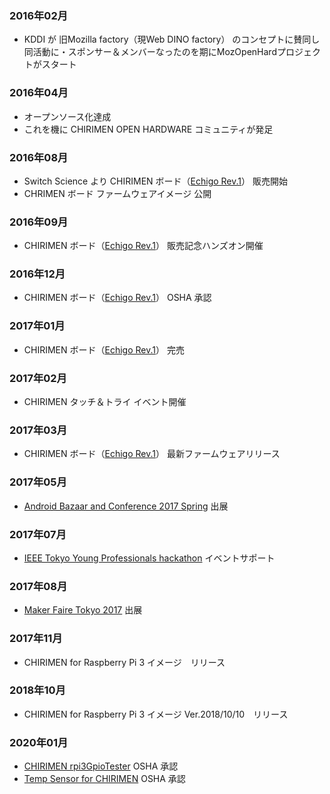 ### 2016年02月
- KDDI が 旧Mozilla factory（現Web DINO factory） のコンセプトに賛同し<br>同活動に・スポンサー＆メンバーなったのを期にMozOpenHardプロジェクトがスタート

### 2016年04月
- オープンソース化達成
- これを機に CHIRIMEN OPEN HARDWARE コミュニティが発足

### 2016年08月
- Switch Science より CHIRIMEN ボード（[Echigo Rev.1](https://www.switch-science.com/catalog/2833/)） 販売開始
- CHRIMEN ボード ファームウェアイメージ 公開

### 2016年09月
- CHIRIMEN ボード（[Echigo Rev.1](https://www.switch-science.com/catalog/2833/)） 販売記念ハンズオン開催

### 2016年12月
- CHIRIMEN ボード（[Echigo Rev.1]((https://certification.oshwa.org/jp000003.html))） OSHA 承認

### 2017年01月
- CHIRIMEN ボード（[Echigo Rev.1]((https://certification.oshwa.org/jp000003.html))） 完売

### 2017年02月
- CHIRIMEN タッチ＆トライ イベント開催

### 2017年03月
- CHIRIMEN ボード（[Echigo Rev.1]((https://certification.oshwa.org/jp000003.html))） 最新ファームウェアリリース

### 2017年05月
- [Android Bazaar and Conference 2017 Spring](http://abc.android-group.jp/2017s/) 出展

### 2017年07月
- [IEEE Tokyo Young Professionals hackathon](http://sites.ieee.org/sb-keio/ieee-hackathons-2017/) イベントサポート

### 2017年08月
- [Maker Faire Tokyo 2017](http://makezine.jp/event/mft2017/) 出展

### 2017年11月
- CHIRIMEN for Raspberry Pi 3 イメージ　リリース

### 2018年10月
- CHIRIMEN for Raspberry Pi 3 イメージ Ver.2018/10/10　リリース

### 2020年01月
- [CHIRIMEN rpi3GpioTester](https://certification.oshwa.org/jp000006.html) OSHA 承認
- [Temp Sensor for CHIRIMEN](https://certification.oshwa.org/jp000007.html) OSHA 承認

